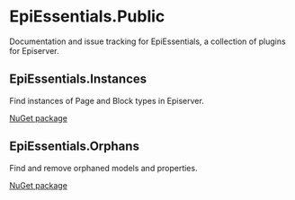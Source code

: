 # EpiEssentials.Public
Documentation and issue tracking for EpiEssentials, a collection of plugins for Episerver.

## EpiEssentials.Instances

Find instances of Page and Block types in Episerver.

[NuGet package](https://www.nuget.org/packages/EpiEssentials.Instances/)

## EpiEssentials.Orphans

Find and remove orphaned models and properties.

[NuGet package](https://www.nuget.org/packages/EpiEssentials.Orphans/)


